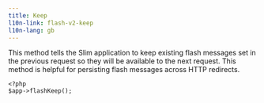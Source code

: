 ```yaml
---
title: Keep
l10n-link: flash-v2-keep
l10n-lang: gb
---
```

This method tells the Slim application to keep existing flash messages set in the previous request so they will be
available to the next request. This method is helpful for persisting flash messages across HTTP redirects.

    <?php
    $app->flashKeep();
